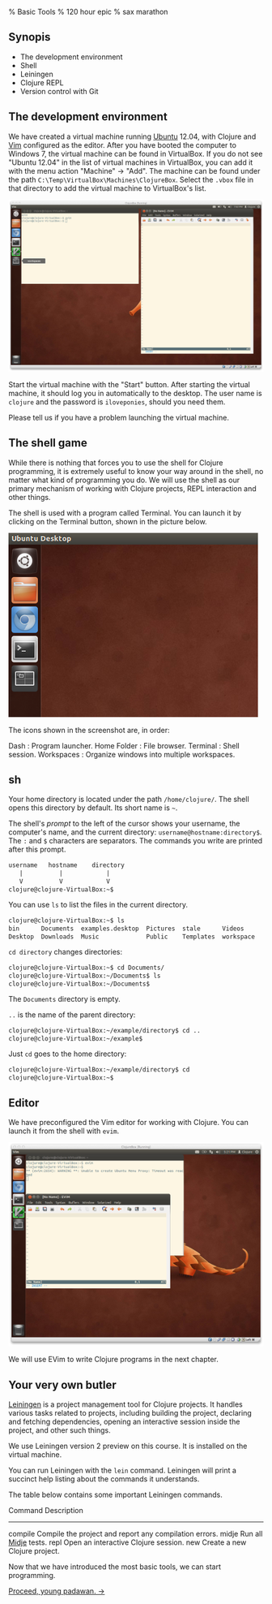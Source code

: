 % Basic Tools
% 120 hour epic
% sax marathon

## Synopis

- The development environment
- Shell
- Leiningen
- Clojure REPL
- Version control with Git

## The development environment

We have created a virtual machine running [Ubuntu] 12.04, with Clojure and
[Vim] configured as the editor. After you have booted the computer to Windows
7, the virtual machine can be found in VirtualBox. If you do not see "Ubuntu
12.04" in the list of virtual machines in VirtualBox, you can add it with the
menu action "Machine" -> "Add". The machine can be found under the path
`C:\Temp\VirtualBox\Machines\ClojureBox`. Select the `.vbox` file in
that directory to add the virtual machine to VirtualBox's list.

<a href="img/ClojureBox.png">

![Ubuntu 12.04 with the Vim editor.](img/ClojureBox.png)

</a>

Start the virtual machine with the "Start" button. After starting the virtual
machine, it should log you in automatically to the desktop. The user name is
`clojure` and the password is `iloveponies`, should you need them.

Please tell us if you have a problem launching the virtual machine.

## The shell game

While there is nothing that forces you to use the shell for Clojure
programming, it is extremely useful to know your way around in the shell, no
matter what kind of programming you do. We will use the shell as our primary
mechanism of working with Clojure projects, REPL interaction and other things.

The shell is used with a program called Terminal. You can launch it by
clicking on the Terminal button, shown in the picture below.

![Launcher icons](img/Terminal.png)

The icons shown in the screenshot are, in order:

<div class="dl-horizontal">
Dash
:   Program launcher.
Home Folder
:   File browser.
Terminal
:   Shell session.
Workspaces
:   Organize windows into multiple workspaces.
</div>

## sh

Your home directory is located under the path `/home/clojure/`. The shell
opens this directory by default. Its short name is `~`.

The shell's *prompt* to the left of the cursor shows your username, the
computer's name, and the current directory: `username@hostname:directory$`.
The `:` and `$` characters are separators. The commands you write are printed
after this prompt.

~~~
username   hostname    directory
   |          |            |
   V          V            V
clojure@clojure-VirtualBox:~$
~~~

You can use `ls` to list the files in the current directory.

~~~
clojure@clojure-VirtualBox:~$ ls
bin      Documents  examples.desktop  Pictures  stale      Videos
Desktop  Downloads  Music             Public    Templates  workspace
~~~

`cd directory` changes directories:

~~~
clojure@clojure-VirtualBox:~$ cd Documents/
clojure@clojure-VirtualBox:~/Documents$ ls
clojure@clojure-VirtualBox:~/Documents$
~~~

The `Documents` directory is empty.

`..` is the name of the parent directory:

~~~
clojure@clojure-VirtualBox:~/example/directory$ cd ..
clojure@clojure-VirtualBox:~/example$ 
~~~

Just `cd` goes to the home directory:

~~~
clojure@clojure-VirtualBox:~/example/directory$ cd 
clojure@clojure-VirtualBox:~$
~~~

## Editor

We have preconfigured the Vim editor for working with Clojure. You can launch
it from the shell with `evim`.

<a href="img/EvimLaunch.png">

![Launching EVim.](img/EvimLaunch.png)

</a>

We will use EVim to write Clojure programs in the next chapter.

## Your very own butler

[Leiningen] is a project management tool for Clojure projects. It handles
various tasks related to projects, including building the project, declaring
and fetching dependencies, opening an interactive session inside the project,
and other such things.

We use Leiningen version 2 preview on this course. It is installed on the
virtual machine.

You can run Leiningen with the `lein` command. Leiningen will print a succinct
help listing about the commands it understands.

The table below contains some important Leiningen commands.

Command         Description
-------         -----------
compile         Compile the project and report any compilation errors.
midje           Run all [Midje] tests.
repl            Open an interactive Clojure session.
new             Create a new Clojure project.

Now that we have introduced the most basic tools, we can start programming.

[Proceed, young padawan. →][next]

[Git]: http://git-scm.com
[Leiningen]: https://github.com/technomancy/leiningen
[Midje]: https://github.com/marick/Midje
[Ubuntu]: http://ubuntu.com
[Vim]: http://vim.org
[next]: training-day.html
